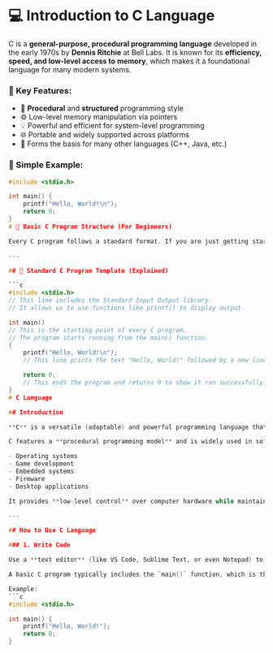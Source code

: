 # 💻 Introduction to C Language

C is a **general-purpose, procedural programming language** developed in the early 1970s by **Dennis Ritchie** at Bell Labs. It is known for its **efficiency, speed, and low-level access to memory**, which makes it a foundational language for many modern systems.

### 🔎 Key Features:
- 🔧 **Procedural** and **structured** programming style  
- ⚙️ Low-level memory manipulation via pointers  
- 💡 Powerful and efficient for system-level programming  
- 🌐 Portable and widely supported across platforms  
- 🧱 Forms the basis for many other languages (C++, Java, etc.)

### 📘 Simple Example:
```c
#include <stdio.h>

int main() {
    printf("Hello, World!\n");
    return 0;
}  
# 🧱 Basic C Program Structure (For Beginners)

Every C program follows a standard format. If you are just getting started with C programming, understanding this basic structure is your first step.

---

## 📄 Standard C Program Template (Explained)

```c
#include <stdio.h> 
// This line includes the Standard Input Output library.
// It allows us to use functions like printf() to display output.

int main() 
// This is the starting point of every C program.
// The program starts running from the main() function.
{
    printf("Hello, World!\n"); 
    // This line prints the text "Hello, World!" followed by a new line.

    return 0; 
    // This ends the program and returns 0 to show it ran successfully.
}
# C Language

## Introduction

**C** is a versatile (adaptable) and powerful programming language that allows developers to create efficient and portable software. Its known for its close-to-hardware capabilities, making it suitable for systems programming and embedded systems.

C features a **procedural programming model** and is widely used in software development, including:

- Operating systems  
- Game development  
- Embedded systems  
- Firmware  
- Desktop applications  

It provides **low-level control** over computer hardware while maintaining a **simple and straightforward structure**.

---

## How to Use C Language

### 1. Write Code

Use a **text editor** (like VS Code, Sublime Text, or even Notepad) to write your C code.

A basic C program typically includes the `main()` function, which is the entry point for execution.

Example:
```c
#include <stdio.h>

int main() {
    printf("Hello, World!");
    return 0;
}


